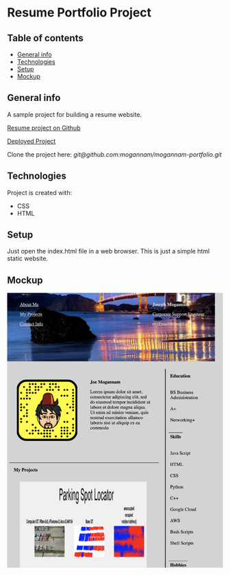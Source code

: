 
# Resume Portfolio Project


## Table of contents
* [General info](#general-info)
* [Technologies](#technologies)
* [Setup](#setup)
* [Mockup](#Mockup)

## General info

<p>A sample project for building a resume website. </p>

<a href="https://github.com/mogannam/mogannam-portfolio.git"> Resume project on Github</a>

<a href="https://mogannam.github.io/mogannam-portfolio/"> Deployed Project</a>

<p>Clone the project here: <em>git@github.com:mogannam/mogannam-portfolio.git</em></p>
	
## Technologies
Project is created with:
* CSS
* HTML

	
## Setup
Just open the index.html file in a web browser. This is just a simple html static website.

## Mockup
<img src="https://raw.githubusercontent.com/mogannam/mogannam-portfolio/main/portfolio-mockup.png" alt="mockup image of portfolio project">




